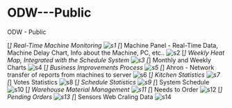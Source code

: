 # ODW---Public
ODW - Public

[*] Real-Time Machine Monitoring
<img src="https://i.ibb.co/ncND2Sb/s1.png" alt="s1" border="0">
[*] Machine Panel - Real-Time Data, Machine Delay Chart, Info about the Machine, PC, etc..
<img src="https://i.ibb.co/QMgtvsM/s2.png" alt="s2" border="0">
[*] Weekly Heat Map, Integrated with the Schedule System
<img src="https://i.ibb.co/mDLsr2J/s3.png" alt="s3" border="0">
[*] Monthly and Weekly Charts
<img src="https://i.ibb.co/4KsrVxv/s4.png" alt="s4" border="0">
[*] Business Improvements Process
<img src="https://i.ibb.co/D4C8f6t/s5.png" alt="s5" border="0">
[*] Ahron - Network transfer of reports from machines to server
<img src="https://i.ibb.co/MhY1p9v/s6.png" alt="s6" border="0">
[*] Kitchen Statistics
<img src="https://i.ibb.co/cF9q8zp/s7.png" alt="s7" border="0">
[*] Votes Statistics
<img src="https://i.ibb.co/vXbrkmM/s8.png" alt="s8" border="0">
[*] Schedule Statistics
<img src="https://i.ibb.co/ScSf2Fw/s9.png" alt="s9" border="0">
[*] System Schedule 
<img src="https://i.ibb.co/FsbwCSs/s10.png" alt="s10" border="0">
[*] Warehouse Material Management
<img src="https://i.ibb.co/wLc1bFY/s11.png" alt="s11" border="0">
[*] Needs to Order
<img src="https://i.ibb.co/zJR2WQL/s12.png" alt="s12" border="0">
[*] Pending Orders
<img src="https://i.ibb.co/hK4WDKr/s13.png" alt="s13" border="0">
[*] Sensors Web Craling Data
<img src="https://i.ibb.co/4mFbHp7/s14.png" alt="s14" border="0">
